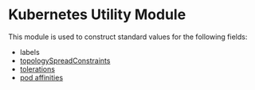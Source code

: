 # Kubernetes Utility Module

This module is used to construct standard values for the following fields:

- labels
- [topologySpreadConstraints](https://kubernetes.io/docs/concepts/scheduling-eviction/topology-spread-constraints/)
- [tolerations](https://kubernetes.io/docs/concepts/scheduling-eviction/taint-and-toleration/)
- [pod affinities](https://kubernetes.io/docs/concepts/scheduling-eviction/assign-pod-node/#affinity-and-anti-affinity)
